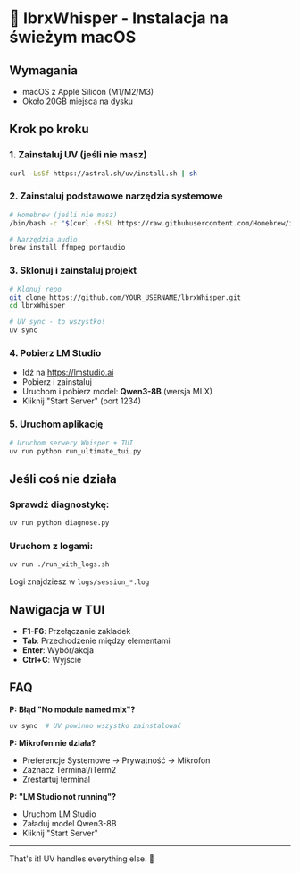 # 🚀 lbrxWhisper - Instalacja na świeżym macOS

## Wymagania
- macOS z Apple Silicon (M1/M2/M3)
- Około 20GB miejsca na dysku

## Krok po kroku

### 1. Zainstaluj UV (jeśli nie masz)
```bash
curl -LsSf https://astral.sh/uv/install.sh | sh
```

### 2. Zainstaluj podstawowe narzędzia systemowe
```bash
# Homebrew (jeśli nie masz)
/bin/bash -c "$(curl -fsSL https://raw.githubusercontent.com/Homebrew/install/HEAD/install.sh)"

# Narzędzia audio
brew install ffmpeg portaudio
```

### 3. Sklonuj i zainstaluj projekt
```bash
# Klonuj repo
git clone https://github.com/YOUR_USERNAME/lbrxWhisper.git
cd lbrxWhisper

# UV sync - to wszystko!
uv sync
```

### 4. Pobierz LM Studio
- Idź na https://lmstudio.ai
- Pobierz i zainstaluj
- Uruchom i pobierz model: **Qwen3-8B** (wersja MLX)
- Kliknij "Start Server" (port 1234)

### 5. Uruchom aplikację
```bash
# Uruchom serwery Whisper + TUI
uv run python run_ultimate_tui.py
```

## Jeśli coś nie działa

### Sprawdź diagnostykę:
```bash
uv run python diagnose.py
```

### Uruchom z logami:
```bash
uv run ./run_with_logs.sh
```

Logi znajdziesz w `logs/session_*.log`

## Nawigacja w TUI
- **F1-F6**: Przełączanie zakładek
- **Tab**: Przechodzenie między elementami  
- **Enter**: Wybór/akcja
- **Ctrl+C**: Wyjście

## FAQ

**P: Błąd "No module named mlx"?**
```bash
uv sync  # UV powinno wszystko zainstalować
```

**P: Mikrofon nie działa?**
- Preferencje Systemowe → Prywatność → Mikrofon
- Zaznacz Terminal/iTerm2
- Zrestartuj terminal

**P: "LM Studio not running"?**
- Uruchom LM Studio
- Załaduj model Qwen3-8B
- Kliknij "Start Server"

---

That's it! UV handles everything else. 🎉